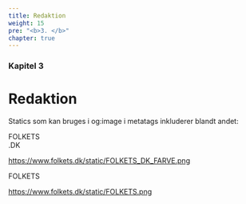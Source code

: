 ```yaml
---
title: Redaktion
weight: 15
pre: "<b>3. </b>"
chapter: true
---
```


### Kapitel 3

# Redaktion

Statics som kan bruges i og:image i metatags inkluderer blandt andet:

FOLKETS  
 .DK

https://www.folkets.dk/static/FOLKETS_DK_FARVE.png

FOLKETS  

https://www.folkets.dk/static/FOLKETS.png
